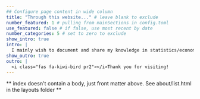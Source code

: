 ```yaml
---
## Configure page content in wide column
title: "Through this website..." # leave blank to exclude
number_featured: 1 # pulling from mainSections in config.toml
use_featured: false # if false, use most recent by date
number_categories: 5 # set to zero to exclude
show_intro: true
intro: |
  I mainly wish to document and share my knowledge in statistics/econometrics using R and sometimes python. Other than that, I also hope to document my experiences as a Ph.D. student. I hope that one day my blog will become a useful digital archive for my future self as well as others who share the same interests and aspirations as me. 
show_outro: true
outro: |
  <i class="fas fa-kiwi-bird pr2"></i>Thank you for visiting!
---
```


** index doesn't contain a body, just front matter above.
See about/list.html in the layouts folder **